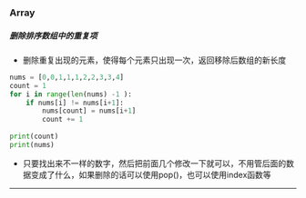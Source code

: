 ### Array

##### 删除排序数组中的重复项

- 删除重复出现的元素，使得每个元素只出现一次，返回移除后数组的新长度


```python
nums = [0,0,1,1,1,2,2,3,3,4]
count = 1
for i in range(len(nums) -1 ):
    if nums[i] != nums[i+1]:
        nums[count] = nums[i+1]
        count += 1
        
print(count)
print(nums)
```
- 只要找出来不一样的数字，然后把前面几个修改一下就可以，不用管后面的数据变成了什么，如果删除的话可以使用pop()，也可以使用index函数等

------
